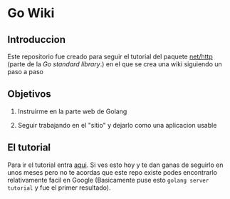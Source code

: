 # Go Wiki

## Introduccion

Este repositorio fue creado para seguir el tutorial del paquete [net/http](https://golang.org/pkg/net/http/) (parte de la *Go standard library*.) en el que se crea una wiki siguiendo un paso a paso

## Objetivos

1. Instruirme en la parte web de Golang

2. Seguir trabajando en el "sitio" y dejarlo como una aplicacion usable

## El tutorial

Para ir el tutorial entra [aqui](https://golang.org/doc/articles/wiki/). Si ves esto hoy y te dan ganas de seguirlo en unos meses pero no te acordas que este repo existe podes encontrarlo relativamente facil en Google (Basicamente puse esto `golang server tutorial` y fue el primer resultado).